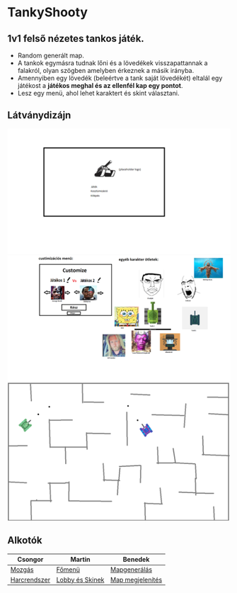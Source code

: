 # TankyShooty

## 1v1 felső nézetes tankos játék.

- Random generált map.
- A tankok egymásra tudnak lőni és a lövedékek visszapattannak a falakról, olyan szögben amelyben érkeznek a másik irányba.
- Amennyiben egy lövedék (beleértve a tank saját lövedékét) eltalál egy játékost a **játékos meghal és az ellenfél kap egy pontot**.
- Lesz egy menü, ahol lehet karaktert és skint választani.

## Látványdizájn

![főmenü](https://github.com/sukebenedek/TankyShooty/blob/main/f%C5%91men%C3%BC.png?raw=true)
![kosztümizációs menü](https://github.com/sukebenedek/TankyShooty/blob/main/l%C3%A1tv%C3%A1nyterv%20tanky%20shooty.png?raw=true)
![játékmenet](https://github.com/sukebenedek/TankyShooty/blob/main/plan.png?raw=true)

## Alkotók

Csongor | Martin | Benedek
--- | --- | ---
[Mozgás](https://github.com/users/sukebenedek/projects/11/views/1?pane=issue&itemId=94719639&issue=sukebenedek%7CTankyShooty%7C5) | [Főmenü](https://github.com/users/sukebenedek/projects/11/views/1?pane=issue&itemId=94719850&issue=sukebenedek%7CTankyShooty%7C3) | [Mapgenerálás](https://github.com/users/sukebenedek/projects/11/views/1?pane=issue&itemId=94719619&issue=sukebenedek%7CTankyShooty%7C6)
[Harcrendszer](https://github.com/users/sukebenedek/projects/11/views/1?pane=issue&itemId=94720399&issue=sukebenedek%7CTankyShooty%7C7) | [Lobby és Skinek](https://github.com/users/sukebenedek/projects/11/views/1?pane=issue&itemId=94719722&issue=sukebenedek%7CTankyShooty%7C1) | [Map megjelenítés](https://github.com/users/sukebenedek/projects/11/views/1?pane=issue&itemId=94719755&issue=sukebenedek%7CTankyShooty%7C2)
